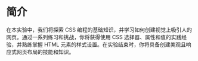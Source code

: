 # 简介

在本实验中，我们将探索 CSS 编程的基础知识，并学习如何创建视觉上吸引人的网页。通过一系列练习和挑战，你将获得使用 CSS 选择器、属性和值的实践经验，并熟练掌握 HTML 元素的样式设置。在实验结束时，你将具备创建美观且响应式网页布局的技能和知识。
